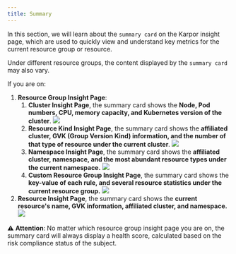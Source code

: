 ```yaml
---
title: Summary
---
```

In this section, we will learn about the `summary card` on the Karpor insight page, which are used to quickly view and understand key metrics for the current resource group or resource.

Under different resource groups, the content displayed by the `summary card` may also vary.

If you are on:

1. **Resource Group Insight Page**:
   1. **Cluster Insight Page**, the summary card shows the **Node, Pod numbers, CPU, memory capacity, and Kubernetes version of the cluster**.
      ![](/karpor/assets/insight/insight-summary-cluster.png)
   2. **Resource Kind Insight Page**, the summary card shows the **affiliated cluster, GVK (Group Version Kind) information, and the number of that type of resource under the current cluster**.
      ![](/karpor/assets/insight/insight-summary-kind.png)
   3. **Namespace Insight Page**, the summary card shows the **affiliated cluster, namespace, and the most abundant resource types under the current namespace.**
      ![](/karpor/assets/insight/insight-summary-namespace.png)
   4. **Custom Resource Group Insight Page**, the summary card shows the **key-value of each rule, and several resource statistics under the current resource group.**
      ![](/karpor/assets/insight/insight-summary-custom-resource-group.png)
2. **Resource Insight Page**, the summary card shows the **current resource's name, GVK information, affiliated cluster, and namespace.**
   ![](/karpor/assets/insight/insight-summary-resource.png)

⚠️ **Attention**: No matter which resource group insight page you are on, the summary card will always display a health score, calculated based on the risk compliance status of the subject.
